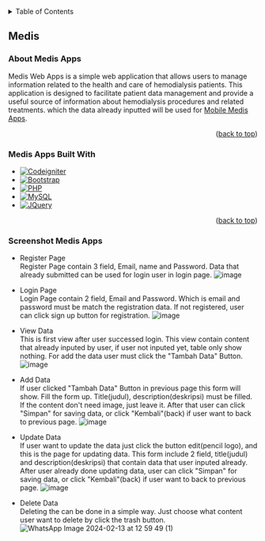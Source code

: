 <!-- Improved compatibility of back to top link: See: https://github.com/othneildrew/Best-README-Template/pull/73 -->
<a name="readme-top"></a>
<!--
*** Thanks for checking out the Best-README-Template. If you have a suggestion
*** that would make this better, please fork the repo and create a pull request
*** or simply open an issue with the tag "enhancement".
*** Don't forget to give the project a star!
*** Thanks again! Now go create something AMAZING! :D
-->


<!-- TABLE OF CONTENTS -->
<details>
  <summary>Table of Contents</summary>
  <ol>
    <li>
      <a href="#medis">Medis</a>
      <ul>
        <li><a href="#about">About</a></li>
        <li><a href="#built-with">Built With</a></li>
        <li><a href="#screenshot">Screenshot</a></li>
      </ul>
    </li>
  </ol>
</details>


## Medis

### About Medis Apps 

Medis Web Apps is a simple web application that allows users to manage information related to the health and care of hemodialysis patients. This application is designed to facilitate patient data management and provide a useful source of information about hemodialysis procedures and related treatments. which the data already inputted will be used for <a href="https://github.com/cre-tech-id/Mobile-Apps/tree/master/Medis-Apps">Mobile Medis Apps</a>.

<p align="right">(<a href="#readme-top">back to top</a>)</p>

### Medis Apps Built With

* [![Codeigniter][codeigniter.com]][codeigniter-url]
* [![Bootstrap][Bootstrap.com]][Bootstrap-url]
* [![PHP][PHP.com]][PHP-url]
* [![MySQL][MySQL.com]][MySQL-url]
* [![JQuery][JQuery.com]][JQuery-url]

<p align="right">(<a href="#readme-top">back to top</a>)</p>

### Screenshot Medis Apps
* Register Page
  <br>Register Page contain 3 field, Email, name and Password. Data that already submitted can be used for login user in login page.
  ![image](https://github.com/cre-tech-id/Web-Apps/assets/56110716/14628f72-986a-46c8-9dae-907757ed90b4)
  
* Login Page
  <br>Login Page contain 2 field, Email and Password. Which is email and password must be match the registration data. If not registered, user can click sign up button for registration.
  ![image](https://github.com/cre-tech-id/Web-Apps/assets/56110716/81fc78ab-ce85-48a3-ac29-1e12c7ea4922)
  
* View Data
  <br>This is first view after user successed login. This view contain content that already inputed by user, if user not inputed yet, table only show nothing. For add the data user must click the "Tambah Data" Button.
  ![image](https://github.com/cre-tech-id/Web-Apps/assets/56110716/df0a484d-4189-4a25-8dd3-03c2bece1663)
  
* Add Data
  <br>If user clicked "Tambah Data" Button in previous page this form will show. Fill the form up. Title(judul), description(deskripsi) must be filled. If the content don't need image, just leave it. After that user can click "Simpan" for saving data, or click "Kembali"(back) if user want to back to previous page.
  ![image](https://github.com/cre-tech-id/Web-Apps/assets/56110716/719f28f2-8b7c-4551-9106-7225ceb63d2b)
  
* Update Data
  <br>If user want to update the data just click the button edit(pencil logo), and this is the page for updating data. This form include 2 field, title(judul) and description(deskripsi) that contain data that user inputed already. After user already done updating data, user can click "Simpan" for saving data, or click "Kembali"(back) if user want to back to previous page.
  ![image](https://github.com/cre-tech-id/Web-Apps/assets/56110716/98c0aeb8-09be-4744-b3df-3f377e5b5456)
  
* Delete Data
  <br>Deleting the can be done in a simple way. Just choose what content user want to delete by click the trash button.
![WhatsApp Image 2024-02-13 at 12 59 49 (1)](https://github.com/cre-tech-id/Web-Apps/assets/56110716/f75f2cc1-5d5d-4c56-ad5c-72e1a0c6a2ca)

<!-- End Medis Section -->



<!-- MARKDOWN LINKS & IMAGES -->
<!-- https://www.markdownguide.org/basic-syntax/#reference-style-links -->
[contributors-shield]: https://img.shields.io/github/contributors/othneildrew/Best-README-Template.svg?style=for-the-badge
[contributors-url]: https://github.com/othneildrew/Best-README-Template/graphs/contributors
[forks-shield]: https://img.shields.io/github/forks/othneildrew/Best-README-Template.svg?style=for-the-badge
[forks-url]: https://github.com/othneildrew/Best-README-Template/network/members
[stars-shield]: https://img.shields.io/github/stars/othneildrew/Best-README-Template.svg?style=for-the-badge
[stars-url]: https://github.com/othneildrew/Best-README-Template/stargazers
[issues-shield]: https://img.shields.io/github/issues/othneildrew/Best-README-Template.svg?style=for-the-badge
[issues-url]: https://github.com/othneildrew/Best-README-Template/issues
[license-shield]: https://img.shields.io/github/license/othneildrew/Best-README-Template.svg?style=for-the-badge
[license-url]: https://github.com/othneildrew/Best-README-Template/blob/master/LICENSE.txt
[linkedin-shield]: https://img.shields.io/badge/-LinkedIn-black.svg?style=for-the-badge&logo=linkedin&colorB=555
[linkedin-url]: https://linkedin.com/in/othneildrew
[product-screenshot]: images/screenshot.png
[Next.js]: https://img.shields.io/badge/next.js-000000?style=for-the-badge&logo=nextdotjs&logoColor=white
[Next-url]: https://nextjs.org/
[React.js]: https://img.shields.io/badge/React-20232A?style=for-the-badge&logo=react&logoColor=61DAFB
[React-url]: https://reactjs.org/
[Vue.js]: https://img.shields.io/badge/Vue.js-35495E?style=for-the-badge&logo=vuedotjs&logoColor=4FC08D
[Vue-url]: https://vuejs.org/
[Angular.io]: https://img.shields.io/badge/Angular-DD0031?style=for-the-badge&logo=angular&logoColor=white
[Angular-url]: https://angular.io/
[Svelte.dev]: https://img.shields.io/badge/Svelte-4A4A55?style=for-the-badge&logo=svelte&logoColor=FF3E00
[Svelte-url]: https://svelte.dev/
[Laravel.com]: https://img.shields.io/badge/Laravel-FF2D20?style=for-the-badge&logo=laravel&logoColor=white
[Laravel-url]: https://laravel.com
[MySQL.com]: https://img.shields.io/badge/mysql-%2300f.svg?style=for-the-badge&logo=mysql&logoColor=white
[MySQL-url]: https://www.mysql.com/
[codeigniter.com]: https://img.shields.io/badge/CodeIgniter-%23EF4223.svg?style=for-the-badge&logo=codeIgniter&logoColor=white
[codeigniter-url]: https://www.codeigniter.com/
[Bootstrap.com]: https://img.shields.io/badge/Bootstrap-563D7C?style=for-the-badge&logo=bootstrap&logoColor=white
[Bootstrap-url]: https://getbootstrap.com
[JQuery.com]: https://img.shields.io/badge/jQuery-0769AD?style=for-the-badge&logo=jquery&logoColor=white
[JQuery-url]: https://jquery.com
[PHP.com]: https://img.shields.io/badge/php-%23777BB4.svg?style=for-the-badge&logo=php&logoColor=white
[PHP-url]: https://www.php.net/
